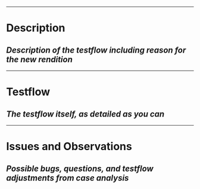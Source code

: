 -------------------------------------------------------------------------------
# Description
_Description of the testflow including reason for the new rendition_
-------------------------------------------------------------------------------


-------------------------------------------------------------------------------
# Testflow
_The testflow itself, as detailed as you can_
-------------------------------------------------------------------------------


-------------------------------------------------------------------------------
# Issues and Observations
_Possible bugs, questions, and testflow adjustments from case analysis_
-------------------------------------------------------------------------------


 
